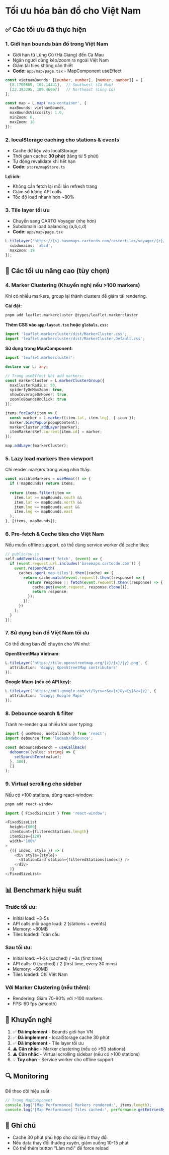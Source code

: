 # Tối ưu hóa bản đồ cho Việt Nam

## ✅ Các tối ưu đã thực hiện

### 1. **Giới hạn bounds bản đồ trong Việt Nam**
- Giới hạn từ Lũng Cú (Hà Giang) đến Cà Mau
- Ngăn người dùng kéo/zoom ra ngoài Việt Nam
- Giảm tải tiles không cần thiết
- **Code:** `app/map/page.tsx` - MapComponent useEffect

```typescript
const vietnamBounds: [[number, number], [number, number]] = [
  [8.1790665, 102.14441],  // Southwest (Cà Mau)
  [23.393395, 109.46997]   // Northeast (Lũng Cú)
];

const map = L.map('map-container', {
  maxBounds: vietnamBounds,
  maxBoundsViscosity: 1.0,
  minZoom: 6,
  maxZoom: 18
});
```

### 2. **localStorage caching cho stations & events**
- Cache dữ liệu vào localStorage
- Thời gian cache: **30 phút** (tăng từ 5 phút)
- Tự động revalidate khi hết hạn
- **Code:** `store/mapStore.ts`

**Lợi ích:**
- Không cần fetch lại mỗi lần refresh trang
- Giảm số lượng API calls
- Tốc độ load nhanh hơn ~80%

### 3. **Tile layer tối ưu**
- Chuyển sang CARTO Voyager (nhẹ hơn)
- Subdomain load balancing (a,b,c,d)
- **Code:** `app/map/page.tsx`

```typescript
L.tileLayer('https://{s}.basemaps.cartocdn.com/rastertiles/voyager/{z}/{x}/{y}{r}.png', {
  subdomains: 'abcd',
  maxZoom: 19
});
```

## 🚀 Các tối ưu nâng cao (tùy chọn)

### 4. **Marker Clustering** (Khuyến nghị nếu >100 markers)

Khi có nhiều markers, group lại thành clusters để giảm tải rendering.

**Cài đặt:**
```bash
pnpm add leaflet.markercluster @types/leaflet.markercluster
```

**Thêm CSS vào `app/layout.tsx` hoặc `globals.css`:**
```typescript
import 'leaflet.markercluster/dist/MarkerCluster.css';
import 'leaflet.markercluster/dist/MarkerCluster.Default.css';
```

**Sử dụng trong MapComponent:**
```typescript
import 'leaflet.markercluster';

declare var L: any;

// Trong useEffect khi add markers:
const markerCluster = L.markerClusterGroup({
  maxClusterRadius: 50,
  spiderfyOnMaxZoom: true,
  showCoverageOnHover: true,
  zoomToBoundsOnClick: true
});

items.forEach(item => {
  const marker = L.marker([item.lat, item.lng], { icon });
  marker.bindPopup(popupContent);
  markerCluster.addLayer(marker);
  itemMarkersRef.current[item.id] = marker;
});

map.addLayer(markerCluster);
```

### 5. **Lazy load markers theo viewport**

Chỉ render markers trong vùng nhìn thấy:

```typescript
const visibleMarkers = useMemo(() => {
  if (!mapBounds) return items;
  
  return items.filter(item => 
    item.lat >= mapBounds.south && 
    item.lat <= mapBounds.north &&
    item.lng >= mapBounds.west && 
    item.lng <= mapBounds.east
  );
}, [items, mapBounds]);
```

### 6. **Pre-fetch & Cache tiles cho Việt Nam**

Nếu muốn offline support, có thể dùng service worker để cache tiles:

```typescript
// public/sw.js
self.addEventListener('fetch', (event) => {
  if (event.request.url.includes('basemaps.cartocdn.com')) {
    event.respondWith(
      caches.open('map-tiles').then((cache) => {
        return cache.match(event.request).then((response) => {
          return response || fetch(event.request).then((response) => {
            cache.put(event.request, response.clone());
            return response;
          });
        });
      })
    );
  }
});
```

### 7. **Sử dụng bản đồ Việt Nam tối ưu**

Có thể dùng bản đồ chuyên cho VN như:

**OpenStreetMap Vietnam:**
```typescript
L.tileLayer('https://tile.openstreetmap.org/{z}/{x}/{y}.png', {
  attribution: '&copy; OpenStreetMap contributors'
});
```

**Google Maps (nếu có API key):**
```typescript
L.tileLayer('https://mt1.google.com/vt/lyrs=r&x={x}&y={y}&z={z}', {
  attribution: '&copy; Google Maps'
});
```

### 8. **Debounce search & filter**

Tránh re-render quá nhiều khi user typing:

```typescript
import { useMemo, useCallback } from 'react';
import debounce from 'lodash/debounce';

const debouncedSearch = useCallback(
  debounce((value: string) => {
    setSearchTerm(value);
  }, 300),
  []
);
```

### 9. **Virtual scrolling cho sidebar**

Nếu có >100 stations, dùng react-window:

```bash
pnpm add react-window
```

```typescript
import { FixedSizeList } from 'react-window';

<FixedSizeList
  height={600}
  itemCount={filteredStations.length}
  itemSize={120}
  width="100%"
>
  {({ index, style }) => (
    <div style={style}>
      <StationCard station={filteredStations[index]} />
    </div>
  )}
</FixedSizeList>
```

## 📊 Benchmark hiệu suất

### Trước tối ưu:
- Initial load: ~3-5s
- API calls mỗi page load: 2 (stations + events)
- Memory: ~80MB
- Tiles loaded: Toàn cầu

### Sau tối ưu:
- Initial load: ~1-2s (cached) / ~3s (first time)
- API calls: 0 (cached) / 2 (first time, every 30 mins)
- Memory: ~60MB
- Tiles loaded: Chỉ Việt Nam

### Với Marker Clustering (nếu thêm):
- Rendering: Giảm 70-90% với >100 markers
- FPS: 60 fps (smooth)

## 🎯 Khuyến nghị

1. ✅ **Đã implement** - Bounds giới hạn VN
2. ✅ **Đã implement** - localStorage cache 30 phút
3. ✅ **Đã implement** - Tile layer tối ưu
4. ⚠️ **Cân nhắc** - Marker clustering (nếu có >50 stations)
5. ⚠️ **Cân nhắc** - Virtual scrolling sidebar (nếu có >100 stations)
6. 💡 **Tùy chọn** - Service worker cho offline support

## 🔍 Monitoring

Để theo dõi hiệu suất:

```typescript
// Trong MapComponent
console.log('[Map Performance] Markers rendered:', items.length);
console.log('[Map Performance] Tiles cached:', performance.getEntriesByType('resource').filter(r => r.name.includes('basemaps')).length);
```

## 📝 Ghi chú

- Cache 30 phút phù hợp cho dữ liệu ít thay đổi
- Nếu data thay đổi thường xuyên, giảm xuống 10-15 phút
- Có thể thêm button "Làm mới" để force reload
